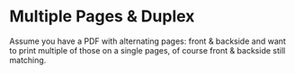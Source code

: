 # Multiple Pages & Duplex

Assume you have a PDF with alternating pages: front & backside and want to print multiple of those on a
single pages, of course front & backside still matching.
